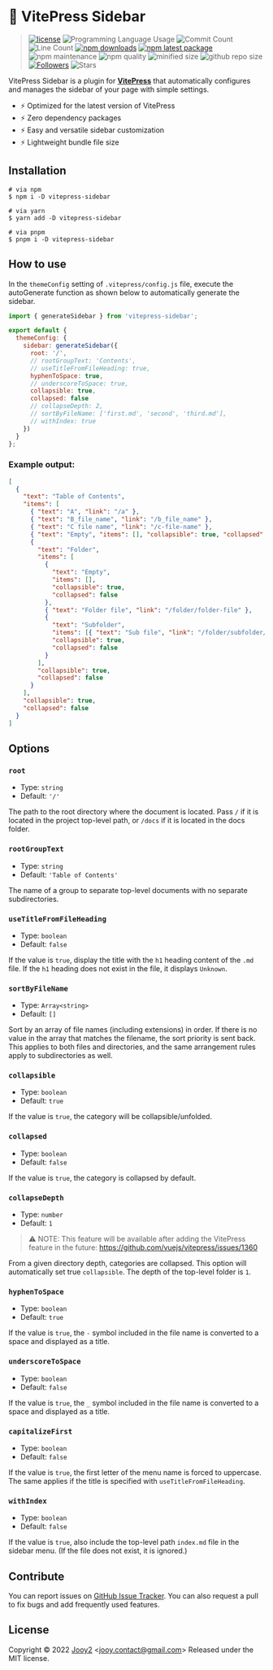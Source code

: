# 🔌 VitePress Sidebar

> [![license](https://img.shields.io/badge/license-MIT-blue.svg)](https://github.com/jooy2/vitepress-sidebar/blob/master/LICENSE) ![Programming Language Usage](https://img.shields.io/github/languages/top/jooy2/vitepress-sidebar) ![Commit Count](https://img.shields.io/github/commit-activity/y/jooy2/vitepress-sidebar) ![Line Count](https://img.shields.io/tokei/lines/github/jooy2/vitepress-sidebar) [![npm downloads](https://img.shields.io/npm/dm/vitepress-sidebar.svg)](https://www.npmjs.com/package/vitepress-sidebar) [![npm latest package](https://img.shields.io/npm/v/vitepress-sidebar/latest.svg)](https://www.npmjs.com/package/vitepress-sidebar) ![npm maintenance](https://img.shields.io/npms-io/maintenance-score/vitepress-sidebar) ![npm quality](https://img.shields.io/npms-io/quality-score/vitepress-sidebar) ![minified size](https://img.shields.io/bundlephobia/min/vitepress-sidebar) ![github repo size](https://img.shields.io/github/repo-size/jooy2/vitepress-sidebar) [![Followers](https://img.shields.io/github/followers/jooy2?style=social)](https://github.com/jooy2) ![Stars](https://img.shields.io/github/stars/jooy2/vitepress-sidebar?style=social)

VitePress Sidebar is a plugin for **[VitePress](https://vitepress.vuejs.org)** that automatically configures and manages the sidebar of your page with simple settings.

- ⚡️ Optimized for the latest version of VitePress
- ⚡️ Zero dependency packages
- ⚡️ Easy and versatile sidebar customization
- ⚡️ Lightweight bundle file size

## Installation

```shell
# via npm
$ npm i -D vitepress-sidebar

# via yarn
$ yarn add -D vitepress-sidebar

# via pnpm
$ pnpm i -D vitepress-sidebar
```

## How to use

In the `themeConfig` setting of `.vitepress/config.js` file, execute the autoGenerate function as shown below to automatically generate the sidebar.

```javascript
import { generateSidebar } from 'vitepress-sidebar';

export default {
  themeConfig: {
    sidebar: generateSidebar({
      root: '/',
      // rootGroupText: 'Contents',
      // useTitleFromFileHeading: true,
      hyphenToSpace: true,
      // underscoreToSpace: true,
      collapsible: true,
      collapsed: false
      // collapseDepth: 2,
      // sortByFileName: ['first.md', 'second', 'third.md'],
      // withIndex: true
    })
  }
};
```

### Example output:

```json
[
  {
    "text": "Table of Contents",
    "items": [
      { "text": "A", "link": "/a" },
      { "text": "B_file_name", "link": "/b_file_name" },
      { "text": "C file name", "link": "/c-file-name" },
      { "text": "Empty", "items": [], "collapsible": true, "collapsed": false },
      {
        "text": "Folder",
        "items": [
          {
            "text": "Empty",
            "items": [],
            "collapsible": true,
            "collapsed": false
          },
          { "text": "Folder file", "link": "/folder/folder-file" },
          {
            "text": "Subfolder",
            "items": [{ "text": "Sub file", "link": "/folder/subfolder/sub-file" }],
            "collapsible": true,
            "collapsed": false
          }
        ],
        "collapsible": true,
        "collapsed": false
      }
    ],
    "collapsible": true,
    "collapsed": false
  }
]
```

## Options

### `root`

- Type: `string`
- Default: `'/'`

The path to the root directory where the document is located. Pass `/` if it is located in the project top-level path, or `/docs` if it is located in the docs folder.

### `rootGroupText`

- Type: `string`
- Default: `'Table of Contents'`

The name of a group to separate top-level documents with no separate subdirectories.

### `useTitleFromFileHeading`

- Type: `boolean`
- Default: `false`

If the value is `true`, display the title with the `h1` heading content of the `.md` file. If the `h1` heading does not exist in the file, it displays `Unknown`.

### `sortByFileName`

- Type: `Array<string>`
- Default: `[]`

Sort by an array of file names (including extensions) in order. If there is no value in the array that matches the filename, the sort priority is sent back. This applies to both files and directories, and the same arrangement rules apply to subdirectories as well.

### `collapsible`

- Type: `boolean`
- Default: `true`

If the value is `true`, the category will be collapsible/unfolded.

### `collapsed`

- Type: `boolean`
- Default: `false`

If the value is `true`, the category is collapsed by default.

### `collapseDepth`

- Type: `number`
- Default: `1`

> ⚠️ NOTE: This feature will be available after adding the VitePress feature in the future: https://github.com/vuejs/vitepress/issues/1360

From a given directory depth, categories are collapsed. This option will automatically set true `collapsible`. The depth of the top-level folder is `1`.

### `hyphenToSpace`

- Type: `boolean`
- Default: `true`

If the value is `true`, the `-` symbol included in the file name is converted to a space and displayed as a title.

### `underscoreToSpace`

- Type: `boolean`
- Default: `false`

If the value is `true`, the `_` symbol included in the file name is converted to a space and displayed as a title.

### `capitalizeFirst`

- Type: `boolean`
- Default: `false`

If the value is `true`, the first letter of the menu name is forced to uppercase. The same applies if the title is specified with `useTitleFromFileHeading`.

### `withIndex`

- Type: `boolean`
- Default: `false`

If the value is `true`, also include the top-level path `index.md` file in the sidebar menu. (If the file does not exist, it is ignored.)

## Contribute

You can report issues on [GitHub Issue Tracker](https://github.com/jooy2/vitepress-sidebar/issues). You can also request a pull to fix bugs and add frequently used features.

## License

Copyright © 2022 [Jooy2](https://jooy2.com) <[jooy.contact@gmail.com](mailto:jooy.contact@gmail.com)> Released under the MIT license.
